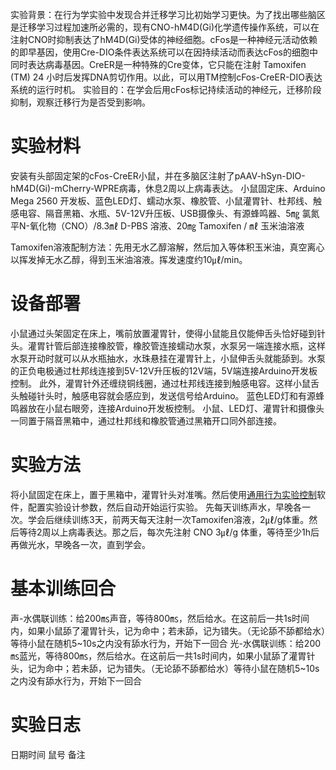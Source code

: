 实验背景：在行为学实验中发现合并迁移学习比初始学习更快。为了找出哪些脑区是迁移学习过程加速所必需的，现有CNO-hM4D(Gi)化学遗传操作系统，可以在注射CNO时抑制表达了hM4D(Gi)受体的神经细胞。cFos是一种神经元活动依赖的即早基因，使用Cre-DIO条件表达系统可以在因持续活动而表达cFos的细胞中同时表达病毒基因。CreER是一种特殊的Cre变体，它只能在注射 Tamoxifen (TM) 24 小时后发挥DNA剪切作用。以此，可以用TM控制cFos-CreER-DIO表达系统的运行时机。
实验目的：在学会后用cFos标记持续活动的神经元，迁移阶段抑制，观察迁移行为是否受到影响。

# 实验材料
安装有头部固定架的cFos-CreER小鼠，并在多脑区注射了pAAV-hSyn-DIO-hM4D(Gi)-mCherry-WPRE病毒，休息2周以上病毒表达。
小鼠固定床、Arduino Mega 2560 开发板、蓝色LED灯、蠕动水泵、橡胶管、小鼠灌胃针、杜邦线、触感电容、隔音黑箱、水瓶、5V-12V升压板、USB摄像头、有源蜂鸣器、5㎎ 氯氮平N-氧化物（CNO）/8.3㎖ D-PBS 溶液、20㎎ Tamoxifen / ㎖ 玉米油溶液

Tamoxifen溶液配制方法：先用无水乙醇溶解，然后加入等体积玉米油，真空离心以挥发掉无水乙醇，得到玉米油溶液。挥发速度约10㎕/min。

# 设备部署
小鼠通过头架固定在床上，嘴前放置灌胃针，使得小鼠能且仅能伸舌头恰好碰到针头。灌胃针管后部连接橡胶管，橡胶管连接蠕动水泵，水泵另一端连接水瓶，这样水泵开动时就可以从水瓶抽水，水珠悬挂在灌胃针上，小鼠伸舌头就能舔到。水泵的正负电极通过杜邦线连接到5V-12V升压板的12V端，5V端连接Arduino开发板控制。
此外，灌胃针外还缠绕铜线圈，通过杜邦线连接到触感电容。这样小鼠舌头触碰针头时，触感电容就会感应到，发送信号给Arduino。
蓝色LED灯和有源蜂鸣器放在小鼠右眼旁，连接Arduino开发板控制。
小鼠、LED灯、灌胃针和摄像头一同置于隔音黑箱中，通过杜邦线和橡胶管通过黑箱开口同外部连接。

# 实验方法
将小鼠固定在床上，置于黑箱中，灌胃针头对准嘴。然后使用[通用行为实验控制](https://github.com/ShanghaitechGuanjisongLab/Generic-Behavioural-Experimental-Control)软件，配置实验设计参数，然后自动开始运行实验。
先每天训练声水，早晚各一次。学会后继续训练3天，前两天每天注射一次Tamoxifen溶液，2㎕/g体重。然后等待2周以上病毒表达。那之后，每次先注射 CNO 3㎕/g 体重，等待至少1h后再做光水，早晚各一次，直到学会。

# 基本训练回合
声-水偶联训练：给200㎳声音，等待800㎳，然后给水。在这前后一共1s时间内，如果小鼠舔了灌胃针头，记为命中；若未舔，记为错失。（无论舔不舔都给水）等待小鼠在随机5~10s之内没有舔水行为，开始下一回合
光-水偶联训练：给200㎳蓝光，等待800㎳，然后给水。在这前后一共1s时间内，如果小鼠舔了灌胃针头，记为命中；若未舔，记为错失。（无论舔不舔都给水）等待小鼠在随机5~10s之内没有舔水行为，开始下一回合

# 实验日志
日期时间	鼠号	备注